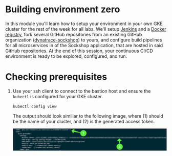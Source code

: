 # Building environment zero

In this module you'll learn how to setup your environment in your own GKE cluster for the rest of the week for all labs. We'll setup [Jenkins](https://jenkins.io/) and a [Docker registry](https://docs.docker.com/registry/), fork several GitHub repositories from an existing GitHub organization ([dynatrace-sockshop](https://github.com/dynatrace-sockshop)) to yours, and configure build pipelines for all microservices in of the Sockshop application, that are hosted in said GitHub repositories. At the end of this session, your continuous CI/CD environment is ready to be explored, configured, and run.

# Checking prerequisites

1. Use your ssh client to connect to the bastion host and ensure the ```kubectl``` is configured for your GKE cluster.
    ```
    kubectl config view
    ```

    The output should look similiar to the following image, where (1) should be the name of your cluster, and (2) is the generated access token.

    ![kubectl config view](assets/kubectl-config-view.png)
